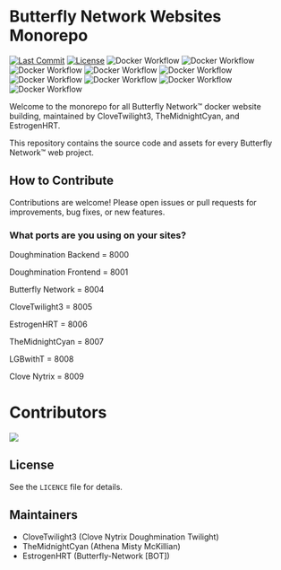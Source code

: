 # Butterfly Network Websites Monorepo

[![Last Commit](https://img.shields.io/github/last-commit/The-Butterfly-Network/butterfly-network-docker?style=flat-square)](https://github.com/The-Butterfly-Network/butterfly-network-docker/commits/main)
[![License](https://img.shields.io/github/license/The-Butterfly-Network/butterfly-network-docker?style=flat-square)](./LICENCE)
![Docker Workflow](https://github.com/The-Butterfly-Network/butterfly-network-docker/actions/workflows/build.yml/badge.svg)
![Docker Workflow](https://github.com/The-Butterfly-Network/butterfly-network-docker/actions/workflows/butterfly.yml/badge.svg)
![Docker Workflow](https://github.com/The-Butterfly-Network/butterfly-network-docker/actions/workflows/clove.yml/badge.svg)
![Docker Workflow](https://github.com/The-Butterfly-Network/butterfly-network-docker/actions/workflows/dough-backend.yml/badge.svg)
![Docker Workflow](https://github.com/The-Butterfly-Network/butterfly-network-docker/actions/workflows/dough-frontend.yml/badge.svg)
![Docker Workflow](https://github.com/The-Butterfly-Network/butterfly-network-docker/actions/workflows/estrogen.yml/badge.svg)
![Docker Workflow](https://github.com/The-Butterfly-Network/butterfly-network-docker/actions/workflows/lgbwitht.yml/badge.svg)
![Docker Workflow](https://github.com/The-Butterfly-Network/butterfly-network-docker/actions/workflows/midnight.yml/badge.svg)
![Docker Workflow](https://github.com/The-Butterfly-Network/butterfly-network-docker/actions/workflows/nytrix.yml/badge.svg)

Welcome to the monorepo for all Butterfly Network™ docker website building, maintained by CloveTwilight3, TheMidnightCyan, and EstrogenHRT.

This repository contains the source code and assets for every Butterfly Network™ web project.

## How to Contribute
Contributions are welcome! Please open issues or pull requests for improvements, bug fixes, or new features.

### What ports are you using on your sites?

Doughmination Backend = 8000

Doughmination Frontend = 8001

Butterfly Network = 8004

CloveTwilight3 = 8005

EstrogenHRT = 8006

TheMidnightCyan = 8007

LGBwithT = 8008

Clove Nytrix = 8009

# Contributors
<a href="https://github.com/The-Butterfly-Network/butterfly-network-docker/graphs/contributors">
  <img src="https://contrib.rocks/image?repo=The-Butterfly-Network/butterfly-network-docker" />
</a>

## License
See the `LICENCE` file for details.

## Maintainers
- CloveTwilight3 (Clove Nytrix Doughmination Twilight)
- TheMidnightCyan (Athena Misty McKillian)
- EstrogenHRT (Butterfly-Network [BOT])
